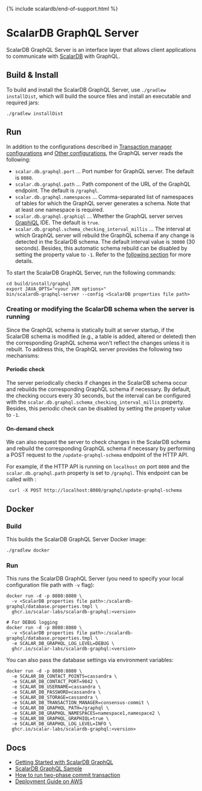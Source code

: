 {% include scalardb/end-of-support.html %}

# ScalarDB GraphQL Server

ScalarDB GraphQL Server is an interface layer that allows client applications to communicate with [ScalarDB](https://github.com/scalar-labs/scalardb) with GraphQL.

## Build & Install

To build and install the ScalarDB GraphQL Server, use `./gradlew installDist`, which will build the source files and install an executable and required jars:

```console
./gradlew installDist
```

## Run

In addition to the configurations described in [Transaction manager configurations](https://github.com/scalar-labs/scalardb/blob/master/docs/configurations.mdx#transaction-manager-configurations) and [Other configurations](https://github.com/scalar-labs/scalardb/blob/master/docs/configurations.mdx#other-configurations), the GraphQL server reads the following:

* `scalar.db.graphql.port` ... Port number for GraphQL server. The default is `8080`.
* `scalar.db.graphql.path` ... Path component of the URL of the GraphQL endpoint. The default is `/graphql`.
* `scalar.db.graphql.namespaces` ... Comma-separated list of namespaces of tables for which the GraphQL server generates a schema. Note that at least one namespace is required.
* `scalar.db.graphql.graphiql` ... Whether the GraphQL server serves [GraphiQL](https://github.com/graphql/graphiql) IDE. The default is `true`.
* `scalar.db.graphql.schema_checking_interval_millis` ... The interval at which GraphQL server will rebuild the GraphQL schema if any change is detected in the ScalarDB schema. 
  The default interval value is `30000` (30 seconds). Besides, this automatic schema rebuild can be disabled by setting the property value to `-1`.
  Refer to the [following section](#creating-or-modifying-the-scalardb-schema-when-the-server-is-running) for more details.

To start the ScalarDB GraphQL Server, run the following commands:

```console
cd build/install/graphql
export JAVA_OPTS="<your JVM options>"
bin/scalardb-graphql-server --config <ScalarDB properties file path>
```

### Creating or modifying the ScalarDB schema when the server is running

Since the GraphQL schema is statically built at server startup, if the ScalarDB schema is modified (e.g., a table is added, altered or deleted) then the corresponding GraphQL schema
won't reflect the changes unless it is rebuilt. To address this, the GraphQL server provides the following two mechanisms:

#### Periodic check

The server periodically checks if changes in the ScalarDB schema occur and rebuilds the corresponding GraphQL schema
if necessary. By default, the checking occurs every 30 seconds, but the interval can be configured with the `scalar.db.graphql.schema_checking_interval_millis` property. 
Besides, this periodic check can be disabled by setting the property value to `-1`.

#### On-demand check

We can also request the server to check changes in the ScalarDB schema and rebuild the corresponding GraphQL schema if necessary by performing a POST request to  the `/update-graphql-schema` endpoint of the HTTP API. 

For example, if the HTTP API is running on `localhost` on port `8080` and the `scalar.db.graphql.path` property is set to `/graphql`. This endpoint can be called with :

```console
 curl -X POST http://localhost:8080/graphql/update-graphql-schema
```

## Docker

### Build

This builds the ScalarDB GraphQL Server Docker image:

```console
./gradlew docker
```

### Run

This runs the ScalarDB GraphQL Server (you need to specify your local configuration file path with `-v` flag):

```console
docker run -d -p 8080:8080 \
  -v <ScalarDB properties file path>:/scalardb-graphql/database.properties.tmpl \
  ghcr.io/scalar-labs/scalardb-graphql:<version>

# For DEBUG logging
docker run -d -p 8080:8080 \
  -v <ScalarDB properties file path>:/scalardb-graphql/database.properties.tmpl \
  -e SCALAR_DB_GRAPHQL_LOG_LEVEL=DEBUG \
  ghcr.io/scalar-labs/scalardb-graphql:<version>
```

You can also pass the database settings via environment variables:

```console
docker run -d -p 8080:8080 \
  -e SCALAR_DB_CONTACT_POINTS=cassandra \
  -e SCALAR_DB_CONTACT_PORT=9042 \
  -e SCALAR_DB_USERNAME=cassandra \
  -e SCALAR_DB_PASSWORD=cassandra \
  -e SCALAR_DB_STORAGE=cassandra \
  -e SCALAR_DB_TRANSACTION_MANAGER=consensus-commit \
  -e SCALAR_DB_GRAPHQL_PATH=/graphql \
  -e SCALAR_DB_GRAPHQL_NAMESPACES=namespace1,namespace2 \
  -e SCALAR_DB_GRAPHQL_GRAPHIQL=true \
  -e SCALAR_DB_GRAPHQL_LOG_LEVEL=INFO \
  ghcr.io/scalar-labs/scalardb-graphql:<version>
```

<!-- commented out for now since it's private
## Development

### Pre-commit hook

This project uses [pre-commit](https://pre-commit.com/) to automate code format and so on as much as possible. Please [install pre-commit](https://pre-commit.com/#installation) and the git hook script as follows.

```
$ ls -a .pre-commit-config.yaml
.pre-commit-config.yaml
$ pre-commit install
```

The code formatter is automatically executed when commiting files. A commit will fail and be formatted by the formatter when any invalid code format is detected. Try to commit the change again.
-->

## Docs

* [Getting Started with ScalarDB GraphQL](getting-started-with-scalardb-graphql.mdx)
* [ScalarDB GraphQL Sample](https://github.com/scalar-labs/scalardb-samples/tree/main/scalardb-graphql-sample)
* [How to run two-phase commit transaction](how-to-run-two-phase-commit-transaction.mdx)
* [Deployment Guide on AWS](aws-deployment-guide.mdx)
